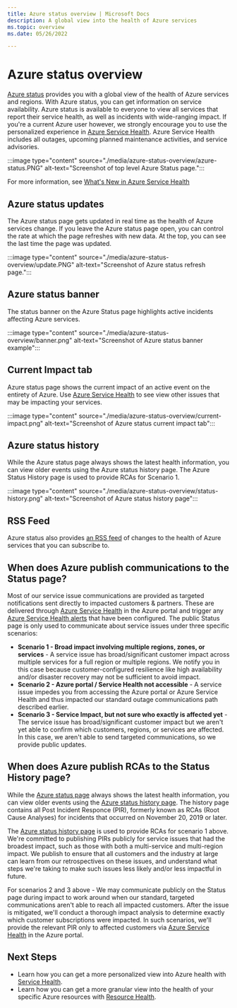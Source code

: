```yaml
---
title: Azure status overview | Microsoft Docs
description: A global view into the health of Azure services
ms.topic: overview
ms.date: 05/26/2022

---
```

# Azure status overview

[Azure status](https://azure.status.microsoft/) provides you with a global view of the health of Azure services and regions. With Azure status, you can get information on service availability. Azure status is available to everyone to view all services that report their service health, as well as incidents with wide-ranging impact. If you're a current Azure user however, we strongly encourage you to use the personalized experience in [Azure Service Health](https://aka.ms/azureservicehealth). Azure Service Health includes all outages, upcoming planned maintenance activities, and service advisories.

:::image type="content" source="./media/azure-status-overview/azure-status.PNG" alt-text="Screenshot of top level Azure Status page.":::

For more information, see [What's New in Azure Service Health](whats-new.md#azure-service-health-portal-experience-update) 

## Azure status updates

The Azure status page gets updated in real time as the health of Azure services change. If you leave the Azure status page open, you can control the rate at which the page refreshes with new data. At the top, you can see the last time the page was updated.

:::image type="content" source="./media/azure-status-overview/update.PNG" alt-text="Screenshot of Azure status refresh page.":::

## Azure status banner

The status banner on the Azure Status page highlights active incidents affecting Azure services.

:::image type="content" source="./media/azure-status-overview/banner.png" alt-text="Screenshot of Azure status banner example":::

## Current Impact tab

Azure status page shows the current impact of an active event on the entirety of Azure. Use [Azure Service Health](service-health-overview.md) to see view other issues that may be impacting your services.  

:::image type="content" source="./media/azure-status-overview/current-impact.png" alt-text="Screenshot of Azure status current impact tab":::

## Azure status history

While the Azure status page always shows the latest health information, you can view older events using the Azure status history page. The Azure Status History page is used to provide RCAs for Scenario 1. 

:::image type="content" source="./media/azure-status-overview/status-history.png" alt-text="Screenshot of Azure status history page":::

## RSS Feed

Azure status also provides [an RSS feed](https://azure.status.microsoft/status/feed/) of changes to the health of Azure services that you can subscribe to.

## When does Azure publish communications to the Status page?
 
Most of our service issue communications are provided as targeted notifications sent directly to impacted customers & partners. These are delivered through [Azure Service Health](https://azure.microsoft.com/features/service-health/) in the Azure portal and trigger any [Azure Service Health alerts](./alerts-activity-log-service-notifications-portal.md?toc=%2fazure%2fservice-health%2ftoc.json) that have been configured. The public Status page is only used to communicate about service issues under three specific scenarios:

- **Scenario 1 - Broad impact involving multiple regions, zones, or services** - A service issue has broad/significant customer impact across multiple services for a full region or multiple regions. We notify you in this case because customer-configured resilience like high availability and/or disaster recovery may not be sufficient to avoid impact.
- **Scenario 2 - Azure portal / Service Health not accessible** - A service issue impedes you from accessing the Azure portal or Azure Service Health and thus impacted our standard outage communications path described earlier. 
- **Scenario 3 - Service Impact, but not sure who exactly is affected yet** - The service issue has broad/significant customer impact but we aren't yet able to confirm which customers, regions, or services are affected. In this case, we aren't able to send targeted communications, so we provide public updates.
 
## When does Azure publish RCAs to the Status History page?

While the [Azure status page](https://azure.status.microsoft/status) always shows the latest health information, you can view older events using the [Azure status history page](https://azure.status.microsoft/status/history/). The history page contains all Post Incident Responce (PIR), formerly known as RCAs (Root Cause Analyses) for incidents that occurred on November 20, 2019 or later. 
 
The [Azure status history page](https://azure.status.microsoft/status/history/) is used to provide RCAs for scenario 1 above. We're committed to publishing PIRs publicly for service issues that had the broadest impact, such as those with both a multi-service and multi-region impact. We publish to ensure that all customers and the industry at large can learn from our retrospectives on these issues, and understand what steps we're taking to make such issues less likely and/or less impactful in future. 
 
For scenarios 2 and 3 above - We may communicate publicly on the Status page during impact to work around when our standard, targeted communications aren't able to reach all impacted customers. After the issue is mitigated, we'll conduct a thorough impact analysis to determine exactly which customer subscriptions were impacted. In such scenarios, we'll provide the relevant PIR only to affected customers via [Azure Service Health](https://azure.microsoft.com/features/service-health/) in the Azure portal.


## Next Steps

* Learn how you can get a more personalized view into Azure health with [Service Health](./service-health-portal-update.md).
* Learn how you can get a more granular view into the health of your specific Azure resources with [Resource Health](./resource-health-overview.md).
